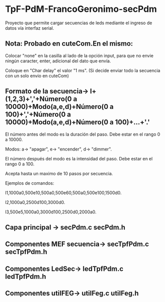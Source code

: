# TpF-PdM-FrancoGeronimo-secPdm
Proyecto que permite cargar secuencias de leds mediante el ingreso de datos vía interfaz serial.
## Nota: Probado en cuteCom.En el mismo:

Colocar "none" en la casilla al lado de la opción input, para que no envie ningún caracter, enter, adicional del dato que envía.

Coloque en "Char delay" el valor "1 ms". (Si decide enviar todo la secuencia con un solo envio en cuteCom)

## Formato de la secuencia-> l+(1,2,3)+','+Número(0 a 10000)+Modo(a,e,d)+Número(0 a 100)+','+Número(0 a 10000)+Modo(a,e,d)+Número(0 a 100)+...+'.'
El número antes del modo es la duración del paso. Debe estar en el rango 0 a 10000.

Modos:
a-> "apagar", 
e-> "encender", 
d-> "dimmer".

El número después del modo es la intensidad del paso. Debe estar en el rango 0 a 100.

Acepta hasta un maximo de 10 pasos por secuencia.

Ejemplos de comandos:

l1,1000a0,500e10,500a0,500e60,500a0,500e100,1500d0.

l2,1000a0,2500d100,3000d0.

l3,500e5,1000a0,3000d100,2500d0,2000a0.

## Capa principal -> secPdm.c secPdm.h
## Componentes MEF secuencia-> secTpfPdm.c secTpfPdm.h
## Componentes LedSec-> ledTpfPdm.c ledTpfPdm.h
## Componentes utilFEG-> utilFeg.c utilFeg.h

